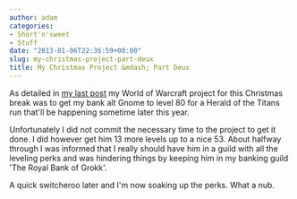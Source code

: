 ```yaml
---
author: adam
categories:
- Short'n'sweet
- Stuff
date: "2013-01-06T22:36:59+00:00"
slug: my-christmas-project-part-deux
title: My Christmas Project &mdash; Part Deux
---
```


As detailed in [my last post](http://realmenweardress.es/2012/12/my-christmas-project/ "My Christmas Project") my World of Warcraft project for this Christmas break was to get my bank alt Gnome to level 80 for a Herald of the Titans run that'll be happening sometime later this year.

Unfortunately I did not commit the necessary time to the project to get it done. I did however get him 13 more levels up to a nice 53. About halfway through I was informed that I really should have him in a guild with all the leveling perks and was hindering things by keeping him in my banking guild 'The Royal Bank of Grokk'.

A quick switcheroo later and I'm now soaking up the perks. What a nub.